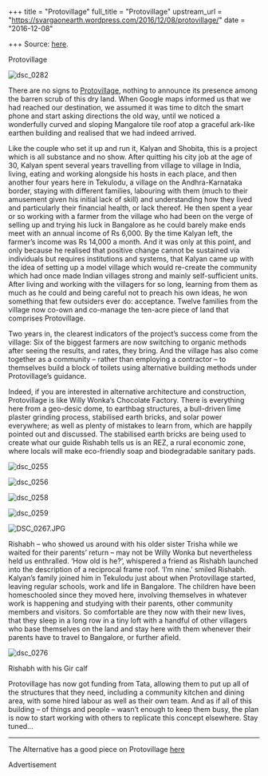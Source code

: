 +++
title = "Protovillage"
full_title = "Protovillage"
upstream_url = "https://svargaonearth.wordpress.com/2016/12/08/protovillage/"
date = "2016-12-08"

+++
Source: [here](https://svargaonearth.wordpress.com/2016/12/08/protovillage/).

Protovillage

![dsc_0282](https://svargaonearth.files.wordpress.com/2016/12/dsc_0282.jpg?w=656)

There are no signs to [Protovillage](http://protovillage.org/), nothing to announce its presence among the barren scrub of this dry land. When Google maps informed us that we had reached our destination, we assumed it was time to ditch the smart phone and start asking directions the old way, until we noticed a wonderfully curved and sloping Mangalore tile roof atop a graceful ark-like earthen building and realised that we had indeed arrived.

Like the couple who set it up and run it, Kalyan and Shobita, this is a project which is all substance and no show. After quitting his city job at the age of 30, Kalyan spent several years travelling from village to village in India, living, eating and working alongside his hosts in each place, and then another four years here in Tekulodu, a village on the Andhra-Karnataka border, staying with different families, labouring with them (much to their amusement given his initial lack of skill) and understanding how they lived and particularly their financial health, or lack thereof. He then spent a year or so working with a farmer from the village who had been on the verge of selling up and trying his luck in Bangalore as he could barely make ends meet with an annual income of Rs 6,000. By the time Kalyan left, the farmer’s income was Rs 14,000 a month. And it was only at this point, and only because he realised that positive change cannot be sustained via individuals but requires institutions and systems, that Kalyan came up with the idea of setting up a model village which would re-create the community which had once made Indian villages strong and mainly self-sufficient units. After living and working with the villagers for so long, learning from them as much as he could and being careful not to preach his own ideas, he won something that few outsiders ever do: acceptance. Twelve families from the village now co-own and co-manage the ten-acre piece of land that comprises Protovillage.

Two years in, the clearest indicators of the project’s success come from the village: Six of the biggest farmers are now switching to organic methods after seeing the results, and rates, they bring. And the village has also come together as a community – rather than employing a contractor – to themselves build a block of toilets using alternative building methods under Protovillage’s guidance.

Indeed, if you are interested in alternative architecture and construction, Protovillage is like Willy Wonka’s Chocolate Factory. There is everything here from a geo-desic dome, to earthbag structures, a bull-driven lime plaster grinding process, stabilised earth bricks, and solar power everywhere; as well as plenty of mistakes to learn from, which are happily pointed out and discussed. The stabilised earth bricks are being used to create what our guide Rishabh tells us is an REZ, a rural economic zone, where locals will make eco-friendly soap and biodegradable sanitary pads.

[](https://svargaonearth.wordpress.com/2016/12/08/protovillage/dsc_0255/)

![dsc_0255](https://svargaonearth.files.wordpress.com/2016/12/dsc_0255.jpg?w=160&resize=160%2C160&h=160#038;h=160&crop=1 "dsc_0255")

[](https://svargaonearth.wordpress.com/2016/12/08/protovillage/dsc_0256/)

![dsc_0256](https://svargaonearth.files.wordpress.com/2016/12/dsc_0256.jpg?w=160&resize=160%2C160&h=160#038;h=160&crop=1 "dsc_0256")

[](https://svargaonearth.wordpress.com/2016/12/08/protovillage/dsc_0258/)

![dsc_0258](https://svargaonearth.files.wordpress.com/2016/12/dsc_0258.jpg?w=160&resize=160%2C160&h=160#038;h=160&crop=1 "dsc_0258")

[](https://svargaonearth.wordpress.com/2016/12/08/protovillage/dsc_0259/)

![dsc_0259](https://svargaonearth.files.wordpress.com/2016/12/dsc_0259.jpg?w=160&resize=160%2C160&h=160#038;h=160&crop=1 "dsc_0259")

![DSC_0267.JPG](https://svargaonearth.files.wordpress.com/2016/12/dsc_0267.jpg?w=656)

Rishabh – who showed us around with his older sister Trisha while we waited for their parents’ return – may not be Willy Wonka but nevertheless held us enthralled. ‘How old is he?’, whispered a friend as Rishabh launched into the description of a reciprocal frame roof. ‘I’m nine.’ smiled Rishabh. Kalyan’s family joined him in Tekulodu just about when Protovillage started, leaving regular schools, work and life in Bangalore. The children have been homeschooled since they moved here, involving themselves in whatever work is happening and studying with their parents, other community members and visitors. So comfortable are they now with their new lives, that they sleep in a long row in a tiny loft with a handful of other villagers who base themselves on the land and stay here with them whenever their parents have to travel to Bangalore, or further afield.

![dsc_0276](https://svargaonearth.files.wordpress.com/2016/12/dsc_0276.jpg?w=457&h=812)

Rishabh with his Gir calf

Protovillage has now got funding from Tata, allowing them to put up all of the structures that they need, including a community kitchen and dining area, with some hired labour as well as their own team. And as if all of this building – of things and people – wasn’t enough to keep them busy, the plan is now to start working with others to replicate this concept elsewhere. Stay tuned…

------------------------------------------------------------------------

The Alternative has a good piece on Protovillage [here](http://www.thealternative.in/business/village-all/)

Advertisement
